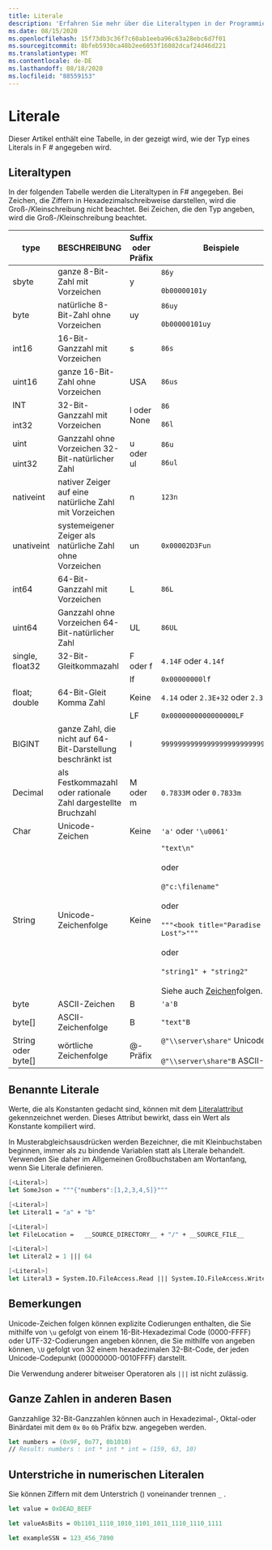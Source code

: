 ```yaml
---
title: Literale
description: 'Erfahren Sie mehr über die Literaltypen in der Programmiersprache F #.'
ms.date: 08/15/2020
ms.openlocfilehash: 15f73db3c36f7c60ab1eeba96c63a28ebc6d7f01
ms.sourcegitcommit: 8bfeb5930ca48b2ee6053f16082dcaf24d46d221
ms.translationtype: MT
ms.contentlocale: de-DE
ms.lasthandoff: 08/18/2020
ms.locfileid: "88559153"
---
```

# <a name="literals"></a>Literale

Dieser Artikel enthält eine Tabelle, in der gezeigt wird, wie der Typ eines Literals in F # angegeben wird.

## <a name="literal-types"></a>Literaltypen

In der folgenden Tabelle werden die Literaltypen in F# angegeben. Bei Zeichen, die Ziffern in Hexadezimalschreibweise darstellen, wird die Groß-/Kleinschreibung nicht beachtet. Bei Zeichen, die den Typ angeben, wird die Groß-/Kleinschreibung beachtet.

|type|BESCHREIBUNG|Suffix oder Präfix|Beispiele|
|----|-----------|----------------|--------|
|sbyte|ganze 8-Bit-Zahl mit Vorzeichen|y|`86y`<br /><br />`0b00000101y`|
|byte|natürliche 8-Bit-Zahl ohne Vorzeichen|uy|`86uy`<br /><br />`0b00000101uy`|
|int16|16-Bit-Ganzzahl mit Vorzeichen|s|`86s`|
|uint16|ganze 16-Bit-Zahl ohne Vorzeichen|USA|`86us`|
|INT<br /><br />int32|32-Bit-Ganzzahl mit Vorzeichen|l oder None|`86`<br /><br />`86l`|
|uint<br /><br />uint32|Ganzzahl ohne Vorzeichen 32-Bit-natürlicher Zahl|u oder ul|`86u`<br /><br />`86ul`|
|nativeint|nativer Zeiger auf eine natürliche Zahl mit Vorzeichen|n|`123n`|
|unativeint|systemeigener Zeiger als natürliche Zahl ohne Vorzeichen|un|`0x00002D3Fun`|
|int64|64-Bit-Ganzzahl mit Vorzeichen|L|`86L`|
|uint64|Ganzzahl ohne Vorzeichen 64-Bit-natürlicher Zahl|UL|`86UL`|
|single, float32|32-Bit-Gleitkommazahl|F oder f|`4.14F` oder `4.14f`|
|||lf|`0x00000000lf`|
|float; double|64-Bit-Gleit Komma Zahl|Keine|`4.14` oder `2.3E+32` oder `2.3e+32`|
|||LF|`0x0000000000000000LF`|
|BIGINT|ganze Zahl, die nicht auf 64-Bit-Darstellung beschränkt ist|I|`9999999999999999999999999999I`|
|Decimal|als Festkommazahl oder rationale Zahl dargestellte Bruchzahl|M oder m|`0.7833M` oder `0.7833m`|
|Char|Unicode-Zeichen|Keine|`'a'` oder `'\u0061'`|
|String|Unicode-Zeichenfolge|Keine|`"text\n"`<br /><br />oder<br /><br />`@"c:\filename"`<br /><br />oder<br /><br />`"""<book title="Paradise Lost">"""`<br /><br />oder<br /><br />`"string1" + "string2"`<br /><br />Siehe auch [Zeichen](Strings.md)folgen.|
|byte|ASCII-Zeichen|B|`'a'B`|
|byte[]|ASCII-Zeichenfolge|B|`"text"B`|
|String oder byte[]|wörtliche Zeichenfolge|@-Präfix|`@"\\server\share"` Unicode-<br /><br />`@"\\server\share"B` ASCII-|

## <a name="named-literals"></a>Benannte Literale

Werte, die als Konstanten gedacht sind, können mit dem [Literalattribut](https://fsharp.github.io/fsharp-core-docs/reference/fsharp-core-literalattribute.html) gekennzeichnet werden. Dieses Attribut bewirkt, dass ein Wert als Konstante kompiliert wird.

In Musterabgleichsausdrücken werden Bezeichner, die mit Kleinbuchstaben beginnen, immer als zu bindende Variablen statt als Literale behandelt. Verwenden Sie daher im Allgemeinen Großbuchstaben am Wortanfang, wenn Sie Literale definieren.

```fsharp
[<Literal>]
let SomeJson = """{"numbers":[1,2,3,4,5]}"""

[<Literal>]
let Literal1 = "a" + "b"

[<Literal>]
let FileLocation =   __SOURCE_DIRECTORY__ + "/" + __SOURCE_FILE__

[<Literal>]
let Literal2 = 1 ||| 64

[<Literal>]
let Literal3 = System.IO.FileAccess.Read ||| System.IO.FileAccess.Write
```

## <a name="remarks"></a>Bemerkungen

Unicode-Zeichen folgen können explizite Codierungen enthalten, die Sie mithilfe von `\u` gefolgt von einem 16-Bit-Hexadezimal Code (0000-FFFF) oder UTF-32-Codierungen angeben können, die Sie mithilfe von angeben können, `\U` gefolgt von 32 einem hexadezimalen 32-Bit-Code, der jeden Unicode-Codepunkt (00000000-0010FFFF) darstellt.

Die Verwendung anderer bitweiser Operatoren als `|||` ist nicht zulässig.

## <a name="integers-in-other-bases"></a>Ganze Zahlen in anderen Basen

Ganzzahlige 32-Bit-Ganzzahlen können auch in Hexadezimal-, Oktal-oder Binärdatei mit dem `0x` `0o` `0b` Präfix bzw. angegeben werden.

```fsharp
let numbers = (0x9F, 0o77, 0b1010)
// Result: numbers : int * int * int = (159, 63, 10)
```

## <a name="underscores-in-numeric-literals"></a>Unterstriche in numerischen Literalen

Sie können Ziffern mit dem Unterstrich () voneinander trennen `_` .

```fsharp
let value = 0xDEAD_BEEF

let valueAsBits = 0b1101_1110_1010_1101_1011_1110_1110_1111

let exampleSSN = 123_456_7890
```
